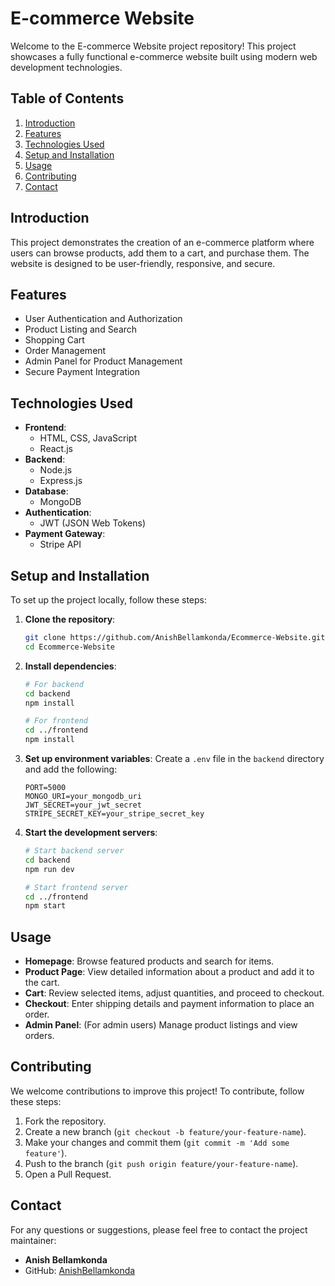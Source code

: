 # E-commerce Website

Welcome to the E-commerce Website project repository! This project showcases a fully functional e-commerce website built using modern web development technologies.

## Table of Contents

1. [Introduction](#introduction)
2. [Features](#features)
3. [Technologies Used](#technologies-used)
4. [Setup and Installation](#setup-and-installation)
5. [Usage](#usage)
6. [Contributing](#contributing)
7. [Contact](#contact)

## Introduction

This project demonstrates the creation of an e-commerce platform where users can browse products, add them to a cart, and purchase them. The website is designed to be user-friendly, responsive, and secure.

## Features

- User Authentication and Authorization
- Product Listing and Search
- Shopping Cart
- Order Management
- Admin Panel for Product Management
- Secure Payment Integration

## Technologies Used

- **Frontend**:
  - HTML, CSS, JavaScript
  - React.js
- **Backend**:
  - Node.js
  - Express.js
- **Database**:
  - MongoDB
- **Authentication**:
  - JWT (JSON Web Tokens)
- **Payment Gateway**:
  - Stripe API

## Setup and Installation

To set up the project locally, follow these steps:

1. **Clone the repository**:
    ```bash
    git clone https://github.com/AnishBellamkonda/Ecommerce-Website.git
    cd Ecommerce-Website
    ```

2. **Install dependencies**:
    ```bash
    # For backend
    cd backend
    npm install

    # For frontend
    cd ../frontend
    npm install
    ```

3. **Set up environment variables**:
    Create a `.env` file in the `backend` directory and add the following:
    ```
    PORT=5000
    MONGO_URI=your_mongodb_uri
    JWT_SECRET=your_jwt_secret
    STRIPE_SECRET_KEY=your_stripe_secret_key
    ```

4. **Start the development servers**:
    ```bash
    # Start backend server
    cd backend
    npm run dev

    # Start frontend server
    cd ../frontend
    npm start
    ```

## Usage

- **Homepage**: Browse featured products and search for items.
- **Product Page**: View detailed information about a product and add it to the cart.
- **Cart**: Review selected items, adjust quantities, and proceed to checkout.
- **Checkout**: Enter shipping details and payment information to place an order.
- **Admin Panel**: (For admin users) Manage product listings and view orders.

## Contributing

We welcome contributions to improve this project! To contribute, follow these steps:

1. Fork the repository.
2. Create a new branch (`git checkout -b feature/your-feature-name`).
3. Make your changes and commit them (`git commit -m 'Add some feature'`).
4. Push to the branch (`git push origin feature/your-feature-name`).
5. Open a Pull Request.


## Contact

For any questions or suggestions, please feel free to contact the project maintainer:

- **Anish Bellamkonda**
- GitHub: [AnishBellamkonda](https://github.com/AnishBellamkonda)
